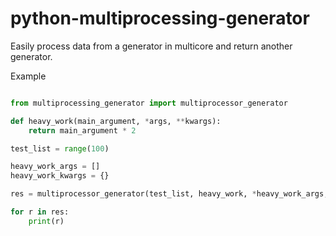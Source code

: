 # python-multiprocessing-generator
Easily process data from a generator in multicore and return another generator.

Example

```python

from multiprocessing_generator import multiprocessor_generator 

def heavy_work(main_argument, *args, **kwargs):
    return main_argument * 2

test_list = range(100)

heavy_work_args = []
heavy_work_kwargs = {}

res = multiprocessor_generator(test_list, heavy_work, *heavy_work_args, **heavy_work_kwargs)

for r in res:
    print(r)
```